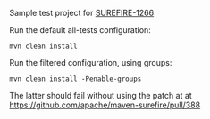 Sample test project for [SUREFIRE-1266](https://issues.apache.org/jira/browse/SUREFIRE-1266)

Run the default all-tests configuration: 

    mvn clean install
    
Run the filtered configuration, using groups: 

    mvn clean install -Penable-groups

The latter should fail without using the patch at at https://github.com/apache/maven-surefire/pull/388
